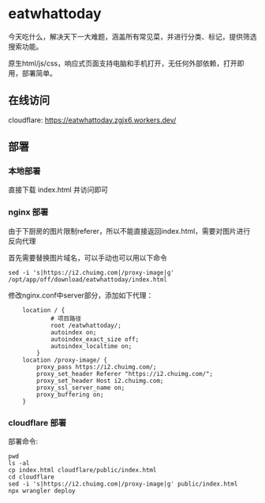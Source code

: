 # eatwhattoday
今天吃什么，解决天下一大难题，涵盖所有常见菜，并进行分类、标记，提供筛选搜索功能。

原生html/js/css，响应式页面支持电脑和手机打开，无任何外部依赖，打开即用，部署简单。


## 在线访问

cloudflare: https://eatwhattoday.zgjx6.workers.dev/

## 部署

### 本地部署

直接下载 index.html 并访问即可

### nginx 部署

由于下厨房的图片限制referer，所以不能直接返回index.html，需要对图片进行反向代理

首先需要替换图片域名，可以手动也可以用以下命令

```shell
sed -i 's|https://i2.chuimg.com|/proxy-image|g' /opt/app/off/download/eatwhattoday/index.html
```

修改nginx.conf中server部分，添加如下代理：

```
    location / {
            # 项目路径
            root /eatwhattoday/;
            autoindex on;
            autoindex_exact_size off;
            autoindex_localtime on;
        }
    location /proxy-image/ {
        proxy_pass https://i2.chuimg.com/;
        proxy_set_header Referer "https://i2.chuimg.com/";
        proxy_set_header Host i2.chuimg.com;
        proxy_ssl_server_name on;
        proxy_buffering on;
    }
```

### cloudflare 部署

部署命令:

```shell
pwd
ls -al
cp index.html cloudflare/public/index.html
cd cloudflare
sed -i 's|https://i2.chuimg.com|/proxy-image|g' public/index.html
npx wrangler deploy
```
